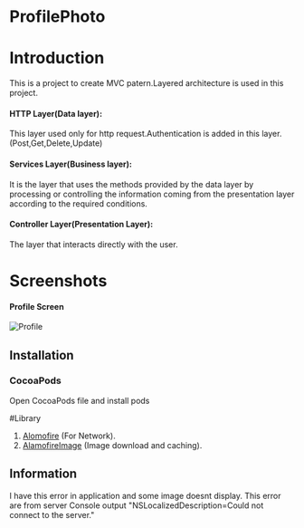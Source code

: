 # ProfilePhoto
# Introduction

This is a project  to create MVC patern.Layered architecture is used in this project.

#### HTTP Layer(Data layer):
This  layer used only for  http request.Authentication is added in this layer. (Post,Get,Delete,Update)
#### Services Layer(Business layer):
It is the layer that uses the methods provided by the data layer by processing or controlling the information coming from the presentation layer according to the required conditions.
#### Controller Layer(Presentation Layer):
The layer that interacts directly with the user.
 

# Screenshots

#### Profile Screen
![Profile](https://user-images.githubusercontent.com/43500888/79683970-85089b00-8236-11ea-8212-95c35093c43f.jpeg)

## Installation

### CocoaPods
 Open  CocoaPods file and  install pods

#Library
1. [Alomofire](https://github.com/Alamofire/Alamofire) (For Network).
3. [AlamofireImage](https://github.com/Alamofire/AlamofireImage) (Image download and caching).

## Information 

I have this error in application and some image doesnt display. This error are from server
Console output "NSLocalizedDescription=Could not connect to the server."
